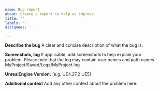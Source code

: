 ```yaml
---
name: Bug report
about: Create a report to help us improve
title: ''
labels: ''
assignees: ''

---
```


**Describe the bug**
A clear and concise description of what the bug is.

**Screenshots, log**
If applicable, add screenshots to help explain your problem.
Please note that the log may contain user names and path names.
MyProject/Saved/Logs/MyProject.log

**UnrealEngine Version:**
[e.g. UE4.27.2 UE5]

**Additional context**
Add any other context about the problem here.
